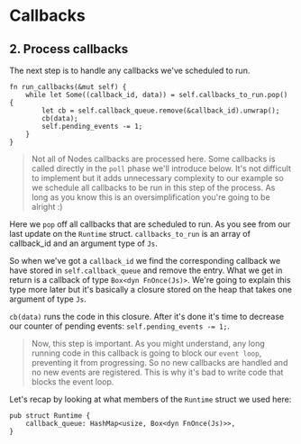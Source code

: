 # Callbacks

## 2. Process callbacks
The next step is to handle any callbacks we've scheduled to run.

```rust, no_run
fn run_callbacks(&mut self) {
    while let Some((callback_id, data)) = self.callbacks_to_run.pop() {
        let cb = self.callback_queue.remove(&callback_id).unwrap();
        cb(data);
        self.pending_events -= 1;
    }
}
```

> Not all of Nodes callbacks are processed here. Some callbacks is called
> directly in the `poll` phase we'll introduce below. It's not difficult to implement
> but it adds unnecessary complexity to our example so we schedule all callbacks to be
> run in this step of the process. As long as you know this is an oversimplification
> you're going to be alright :)

Here we `pop` off all callbacks that are scheduled to run. As you see from our last update on the `Runtime` struct. `callbacks_to_run` is an array of callback_id and an argument type of `Js`.

So when we've got a `callback_id` we find the corresponding callback we have stored in `self.callback_queue` and remove the entry. What we get in return is a callback of type
`Box<dyn FnOnce(Js)>`. We're going to explain this type more later but it's basically a closure stored on the heap that takes one argument of type `Js`.

`cb(data)` runs the code in this closure. After it's done it's time to decrease our counter of pending events: `self.pending_events -= 1;`.

> Now, this step is important. As you might understand, any long running code in this callback is going to block our `event loop`, preventing it from progressing. So no new callbacks are handled and no new events are registered. This is why it's bad to write code that blocks the event loop.

Let's recap by looking at what members of the `Runtime` struct we used here:

```rust, no_run
pub struct Runtime {
    callback_queue: HashMap<usize, Box<dyn FnOnce(Js)>>,
}
```
